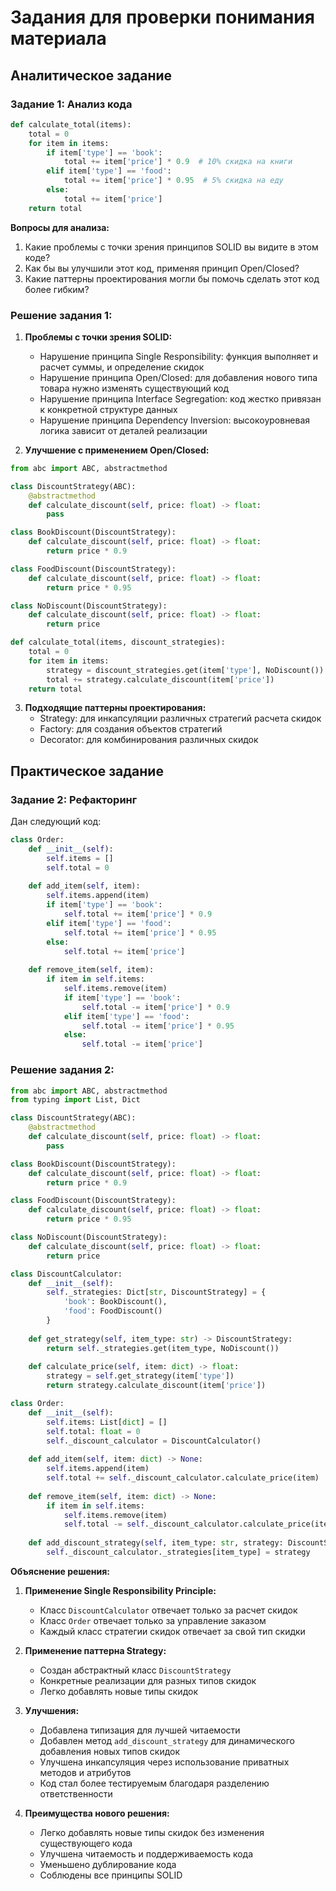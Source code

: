 # Задания для проверки понимания материала

## Аналитическое задание

### Задание 1: Анализ кода
```python
def calculate_total(items):
    total = 0
    for item in items:
        if item['type'] == 'book':
            total += item['price'] * 0.9  # 10% скидка на книги
        elif item['type'] == 'food':
            total += item['price'] * 0.95  # 5% скидка на еду
        else:
            total += item['price']
    return total
```

**Вопросы для анализа:**
1. Какие проблемы с точки зрения принципов SOLID вы видите в этом коде?
2. Как бы вы улучшили этот код, применяя принцип Open/Closed?
3. Какие паттерны проектирования могли бы помочь сделать этот код более гибким?

### Решение задания 1:

1. **Проблемы с точки зрения SOLID:**
   - Нарушение принципа Single Responsibility: функция выполняет и расчет суммы, и определение скидок
   - Нарушение принципа Open/Closed: для добавления нового типа товара нужно изменять существующий код
   - Нарушение принципа Interface Segregation: код жестко привязан к конкретной структуре данных
   - Нарушение принципа Dependency Inversion: высокоуровневая логика зависит от деталей реализации

2. **Улучшение с применением Open/Closed:**
```python
from abc import ABC, abstractmethod

class DiscountStrategy(ABC):
    @abstractmethod
    def calculate_discount(self, price: float) -> float:
        pass

class BookDiscount(DiscountStrategy):
    def calculate_discount(self, price: float) -> float:
        return price * 0.9

class FoodDiscount(DiscountStrategy):
    def calculate_discount(self, price: float) -> float:
        return price * 0.95

class NoDiscount(DiscountStrategy):
    def calculate_discount(self, price: float) -> float:
        return price

def calculate_total(items, discount_strategies):
    total = 0
    for item in items:
        strategy = discount_strategies.get(item['type'], NoDiscount())
        total += strategy.calculate_discount(item['price'])
    return total
```

3. **Подходящие паттерны проектирования:**
   - Strategy: для инкапсуляции различных стратегий расчета скидок
   - Factory: для создания объектов стратегий
   - Decorator: для комбинирования различных скидок

## Практическое задание

### Задание 2: Рефакторинг
Дан следующий код:

```python
class Order:
    def __init__(self):
        self.items = []
        self.total = 0
    
    def add_item(self, item):
        self.items.append(item)
        if item['type'] == 'book':
            self.total += item['price'] * 0.9
        elif item['type'] == 'food':
            self.total += item['price'] * 0.95
        else:
            self.total += item['price']
    
    def remove_item(self, item):
        if item in self.items:
            self.items.remove(item)
            if item['type'] == 'book':
                self.total -= item['price'] * 0.9
            elif item['type'] == 'food':
                self.total -= item['price'] * 0.95
            else:
                self.total -= item['price']
```

### Решение задания 2:

```python
from abc import ABC, abstractmethod
from typing import List, Dict

class DiscountStrategy(ABC):
    @abstractmethod
    def calculate_discount(self, price: float) -> float:
        pass

class BookDiscount(DiscountStrategy):
    def calculate_discount(self, price: float) -> float:
        return price * 0.9

class FoodDiscount(DiscountStrategy):
    def calculate_discount(self, price: float) -> float:
        return price * 0.95

class NoDiscount(DiscountStrategy):
    def calculate_discount(self, price: float) -> float:
        return price

class DiscountCalculator:
    def __init__(self):
        self._strategies: Dict[str, DiscountStrategy] = {
            'book': BookDiscount(),
            'food': FoodDiscount()
        }
    
    def get_strategy(self, item_type: str) -> DiscountStrategy:
        return self._strategies.get(item_type, NoDiscount())
    
    def calculate_price(self, item: dict) -> float:
        strategy = self.get_strategy(item['type'])
        return strategy.calculate_discount(item['price'])

class Order:
    def __init__(self):
        self.items: List[dict] = []
        self.total: float = 0
        self._discount_calculator = DiscountCalculator()
    
    def add_item(self, item: dict) -> None:
        self.items.append(item)
        self.total += self._discount_calculator.calculate_price(item)
    
    def remove_item(self, item: dict) -> None:
        if item in self.items:
            self.items.remove(item)
            self.total -= self._discount_calculator.calculate_price(item)
    
    def add_discount_strategy(self, item_type: str, strategy: DiscountStrategy) -> None:
        self._discount_calculator._strategies[item_type] = strategy
```

**Объяснение решения:**

1. **Применение Single Responsibility Principle:**
   - Класс `DiscountCalculator` отвечает только за расчет скидок
   - Класс `Order` отвечает только за управление заказом
   - Каждый класс стратегии скидок отвечает за свой тип скидки

2. **Применение паттерна Strategy:**
   - Создан абстрактный класс `DiscountStrategy`
   - Конкретные реализации для разных типов скидок
   - Легко добавлять новые типы скидок

3. **Улучшения:**
   - Добавлена типизация для лучшей читаемости
   - Добавлен метод `add_discount_strategy` для динамического добавления новых типов скидок
   - Улучшена инкапсуляция через использование приватных методов и атрибутов
   - Код стал более тестируемым благодаря разделению ответственности

4. **Преимущества нового решения:**
   - Легко добавлять новые типы скидок без изменения существующего кода
   - Улучшена читаемость и поддерживаемость кода
   - Уменьшено дублирование кода
   - Соблюдены все принципы SOLID 